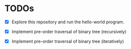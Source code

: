 # TODOs

- [x] Explore this repository and run the hello-world program.
- [x] Implement pre-order traversal of binary tree (recursively)
- [x] Implement pre-order traversal of binary tree (iteratively)

